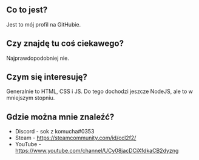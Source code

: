 ## Co to jest?
Jest to mój profil na GitHubie. 
  
## Czy znajdę tu coś ciekawego?
Najprawdopodobniej nie.

## Czym się interesuję?
Generalnie to HTML, CSS i JS. Do tego dochodzi jeszcze NodeJS, ale to w mniejszym stopniu.

## Gdzie można mnie znaleźć?
- Discord - sok z komucha#0353
- Steam - https://steamcommunity.com/id/ccl2f2/
- YouTube - https://www.youtube.com/channel/UCy08jacDCiXfdkaCB2dyzng
